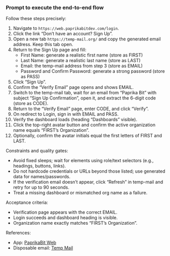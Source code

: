 ### Prompt to execute the end-to-end flow

Follow these steps precisely:

1) Navigate to `https://web.paprikabitdev.com/login`.
2) Click the link “Don’t have an account? Sign Up”.
3) Open a new tab `https://temp-mail.org/` and copy the generated email address. Keep this tab open.
4) Return to the Sign Up page and fill:
   - First Name: generate a realistic first name (store as FIRST)
   - Last Name: generate a realistic last name (store as LAST)
   - Email: the temp-mail address from step 3 (store as EMAIL)
   - Password and Confirm Password: generate a strong password (store as PASS)
5) Click “Sign Up”.
6) Confirm the “Verify Email” page opens and shows EMAIL.
7) Switch to the temp-mail tab, wait for an email from “Paprika Bit” with subject “Sign Up Confirmation”, open it, and extract the 6-digit code (store as CODE).
8) Return to the “Verify Email” page, enter CODE, and click “Verify”.
9) On redirect to Login, sign in with EMAIL and PASS.
10) Verify the dashboard loads (heading “Dashboards” visible).
11) Click the top-right avatar button and confirm the active organization name equals “FIRST’s Organization”.
12) Optionally, confirm the avatar initials equal the first letters of FIRST and LAST.

Constraints and quality gates:
- Avoid fixed sleeps; wait for elements using role/text selectors (e.g., headings, buttons, links).
- Do not hardcode credentials or URLs beyond those listed; use generated data for names/passwords.
- If the verification email doesn’t appear, click “Refresh” in temp-mail and retry for up to 90 seconds.
- Treat a missing dashboard or mismatched org name as a failure.

Acceptance criteria:
- Verification page appears with the correct EMAIL.
- Login succeeds and dashboard heading is visible.
- Organization name exactly matches “FIRST’s Organization”.

References:
- App: [PaprikaBit Web](https://web.paprikabitdev.com/login)
- Disposable email: [Temp Mail](https://temp-mail.org/) 


